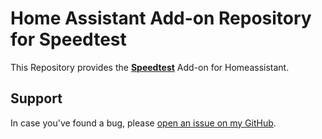 # Home Assistant Add-on Repository for Speedtest
This Repository provides the **[Speedtest](/speedtest/README.md)** Add-on for Homeassistant.
    
## Support
In case you've found a bug, please [open an issue on my GitHub][issue].

[i386-shield]: https://img.shields.io/badge/i386-no-red.svg
[issue]: https://github.com/manzari/hass-speedtest/issues
